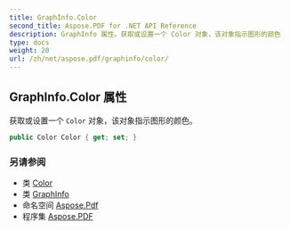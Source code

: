 ```yaml
---
title: GraphInfo.Color
second_title: Aspose.PDF for .NET API Reference
description: GraphInfo 属性。获取或设置一个 Color 对象，该对象指示图形的颜色
type: docs
weight: 20
url: /zh/net/aspose.pdf/graphinfo/color/
---
```

## GraphInfo.Color 属性

获取或设置一个 `Color` 对象，该对象指示图形的颜色。

```csharp
public Color Color { get; set; }
```

### 另请参阅

* 类 [Color](../../color/)
* 类 [GraphInfo](../)
* 命名空间 [Aspose.Pdf](../../../aspose.pdf/)
* 程序集 [Aspose.PDF](../../../)
